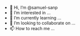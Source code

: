 - 👋 Hi, I’m @samuel-sanp
- 👀 I’m interested in ...
- 🌱 I’m currently learning ...
- 💞️ I’m looking to collaborate on ...
- 📫 How to reach me ...

<!---
samuel-sanp/samuel-sanp is a ✨ special ✨ repository because its `README.md` (this file) appears on your GitHub profile.
You can click the Preview link to take a look at your changes.
--->

